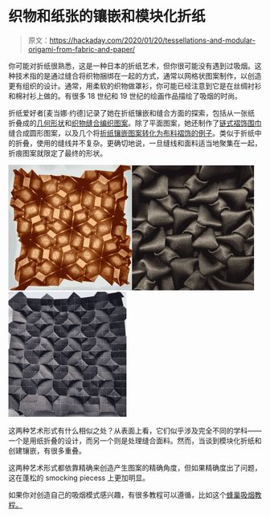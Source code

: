 # 织物和纸张的镶嵌和模块化折纸

> 原文：<https://hackaday.com/2020/01/20/tessellations-and-modular-origami-from-fabric-and-paper/>

你可能对折纸很熟悉，这是一种日本的折纸艺术，但你很可能没有遇到过吸烟。这种技术指的是通过缝合将织物捆绑在一起的方式，通常以网格状图案制作，以创造更有组织的设计。通常，用柔软的织物做罩衫，你可能已经注意到它是在丝绸衬衫和棉衬衫上做的。有很多 18 世纪和 19 世纪的绘画作品描绘了吸烟的时尚。

折纸爱好者[麦当娜·约德]记录了她在折纸镶嵌和缝合方面的探索，包括从一张纸折叠成的[几何形状](https://www.instagram.com/p/BtHNbr-jOE_/?utm_source=ig_web_copy_link)和[织物缝合编织图案](https://www.instagram.com/p/B4jMbxqpRLc/?utm_source=ig_web_copy_link)。除了平面图案，她还制作了[链式褶饰围巾](https://www.instagram.com/p/B5Y27y2JqN6/?utm_source=ig_web_copy_link)缝合成圆形图案，以及几个将[折纸镶嵌图案转化为布料褶饰的例子](https://www.instagram.com/p/B4EN-UoJOOE/?utm_source=ig_web_copy_link)。类似于折纸中的折叠，使用的缝线并不复杂。更确切地说，一旦缝线和面料适当地聚集在一起，折痕图案就限定了最终的形状。

[![](img/55aee3d0e176a4ffbe8f49061c351c4c.png)](https://hackaday.com/2020/01/20/tessellations-and-modular-origami-from-fabric-and-paper/screen-shot-2019-12-28-at-11-58-03-am/)[![](img/d2dfb4b6fae959e0526a9cd7d754c355.png)](https://hackaday.com/2020/01/20/tessellations-and-modular-origami-from-fabric-and-paper/screen-shot-2019-12-28-at-11-57-32-am/)[![](img/c23da6fb215523066f5c1ac5be3dc6a6.png)](https://hackaday.com/2020/01/20/tessellations-and-modular-origami-from-fabric-and-paper/screen-shot-2019-12-28-at-11-57-21-am/)

这两种艺术形式有什么相似之处？从表面上看，它们似乎涉及完全不同的学科——一个是用纸折叠的设计，而另一个则是处理缝合面料。然而，当谈到模块化折纸和创建镶嵌，有很多重叠。

这两种艺术形式都依靠精确来创造产生图案的精确角度，但如果精确度出了问题，这在蓬松的 smocking piecess 上更加明显。

如果你对创造自己的吸烟模式感兴趣，有很多教程可以遵循，比如这个[蜂巢吸烟教程。](http://tumblingblocks.net/blog/2008/9/22/Honeycomb-Smocking-Tutorial/)
